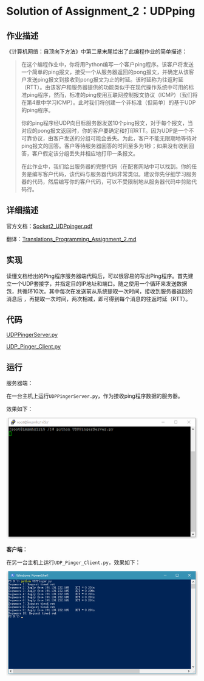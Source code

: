 # Solution of Assignment_2：UDPping

## 作业描述

《计算机网络：自顶向下方法》中第二章末尾给出了此编程作业的简单描述：

> 在这个编程作业中，你将用Python编写一个客户ping程序。该客户将发送一个简单的ping报文，接受一个从服务器返回的pong报文，并确定从该客户发送ping报文到接收到pong报文为止的时延。该时延称为往返时延（RTT）。由该客户和服务器提供的功能类似于在现代操作系统中可用的标准ping程序，然而，标准的ping使用互联网控制报文协议（ICMP）（我们将在第4章中学习ICMP）。此时我们将创建一个非标准（但简单）的基于UDP的ping程序。
>
> 你的ping程序经UDP向目标服务器发送10个ping报文，对于每个报文，当对应的pong报文返回时，你的客户要确定和打印RTT。因为UDP是一个不可靠协议，由客户发送的分组可能会丢失。为此，客户不能无限期地等待对ping报文的回答。客户等待服务器回答的时间至多为1秒；如果没有收到回答，客户假定该分组丢失并相应地打印一条报文。
>
> 在此作业中，我们给出服务器的完整代码（在配套网站中可以找到。你的任务是编写客户代码，该代码与服务器代码非常类似。建议你先仔细学习服务器的代码，然后编写你的客户代码，可以不受限制地从服务器代码中剪贴代码行。

## 详细描述

官方文档：[Socket2_UDPpinger.pdf](Socket2_UDPpinger.pdf)

翻译：[Translations_Programming_Assignment_2.md](Translations_Programming_Assignment_2.md)

## 实现

读懂文档给出的Ping程序服务器端代码后，可以很容易的写出Ping程序。首先建立一个UDP套接字，并指定目的IP地址和端口。随之使用一个循环来发送数据包，共循环10次。其中每次在发送前从系统提取一次时间，接收到服务器返回的消息后 ，再提取一次时间，两次相减，即可得到每个消息的往返时延（RTT）。

## 代码

[UDPPingerServer.py](UDPPingerServer.py)

[UDP_Pinger_Client.py](UDP_Pinger_Client.py)

## 运行

服务器端：

在一台主机上运行`UDPPingerServer.py`，作为接收ping程序数据的服务器。

效果如下：

![](image/UDPPingerServer.png)

**客户端：**

在另一台主机上运行`UDP_Pinger_Client.py`，效果如下：

![](image/UDPPinger.png)